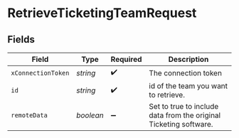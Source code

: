 # RetrieveTicketingTeamRequest


## Fields

| Field                                                             | Type                                                              | Required                                                          | Description                                                       |
| ----------------------------------------------------------------- | ----------------------------------------------------------------- | ----------------------------------------------------------------- | ----------------------------------------------------------------- |
| `xConnectionToken`                                                | *string*                                                          | :heavy_check_mark:                                                | The connection token                                              |
| `id`                                                              | *string*                                                          | :heavy_check_mark:                                                | id of the team you want to retrieve.                              |
| `remoteData`                                                      | *boolean*                                                         | :heavy_minus_sign:                                                | Set to true to include data from the original Ticketing software. |